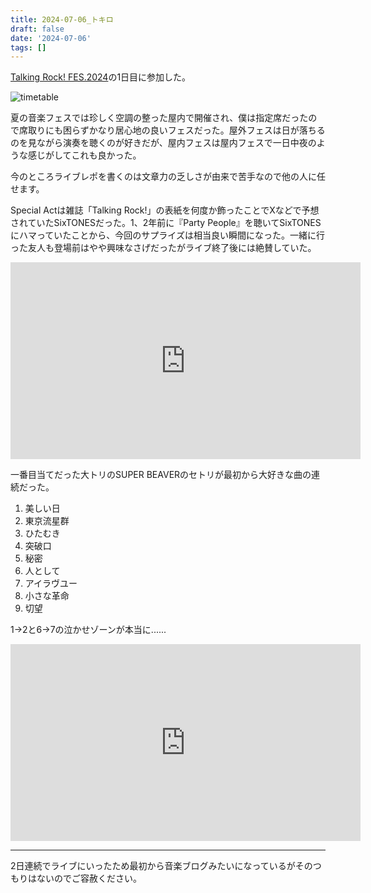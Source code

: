 ```yaml
---
title: 2024-07-06_トキロ
draft: false
date: '2024-07-06'
tags: []
---
```


[Talking Rock! FES.2024](https://talkingrockfes.com/2024/)の1日目に参加した。

![timetable](https://talkingrockfes.com/2024/images/trf24_tt_1.webp)

夏の音楽フェスでは珍しく空調の整った屋内で開催され、僕は指定席だったので席取りにも困らずかなり居心地の良いフェスだった。屋外フェスは日が落ちるのを見ながら演奏を聴くのが好きだが、屋内フェスは屋内フェスで一日中夜のような感じがしてこれも良かった。

今のところライブレポを書くのは文章力の乏しさが由来で苦手なので他の人に任せます。

Special Actは雑誌「Talking Rock!」の表紙を何度か飾ったことでXなどで予想されていたSixTONESだった。1、2年前に『Party People』を聴いてSixTONESにハマっていたことから、今回のサプライズは相当良い瞬間になった。一緒に行った友人も登場前はやや興味なさげだったがライブ終了後には絶賛していた。

<iframe width="560" height="315" src="https://www.youtube.com/embed/BB1UOQWxMuI?si=BA2LphFqOadzPK1Z" title="YouTube video player" frameborder="0" allow="accelerometer; autoplay; clipboard-write; encrypted-media; gyroscope; picture-in-picture; web-share" referrerpolicy="strict-origin-when-cross-origin" allowfullscreen></iframe>

一番目当てだった大トリのSUPER BEAVERのセトリが最初から大好きな曲の連続だった。

1. 美しい日
2. 東京流星群
3. ひたむき
4. 突破口
5. 秘密
6. 人として
7. アイラヴユー
8. 小さな革命
9. 切望

1→2と6→7の泣かせゾーンが本当に......

<iframe width="560" height="315" src="https://www.youtube.com/embed/RF8mlN45vOQ?si=AkvlIKdSsygMQrWz" title="YouTube video player" frameborder="0" allow="accelerometer; autoplay; clipboard-write; encrypted-media; gyroscope; picture-in-picture; web-share" referrerpolicy="strict-origin-when-cross-origin" allowfullscreen></iframe>

---

2日連続でライブにいったため最初から音楽ブログみたいになっているがそのつもりはないのでご容赦ください。

